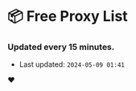 # :package: Free Proxy List
### Updated every 15 minutes.

- Last updated: `2024-05-09 01:41`

:heart:
